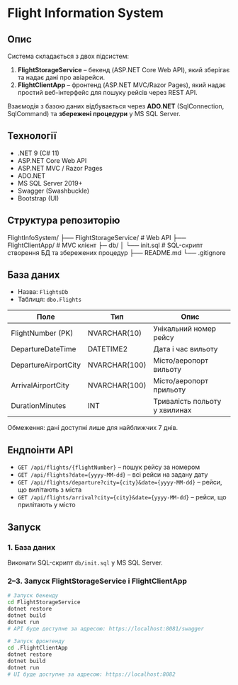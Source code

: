 # Flight Information System

## Опис

Система складається з двох підсистем:

1. **FlightStorageService** – бекенд (ASP.NET Core Web API), який зберігає та надає дані про авіарейси.
2. **FlightClientApp** – фронтенд (ASP.NET MVC/Razor Pages), який надає простий веб-інтерфейс для пошуку рейсів через REST API.

Взаємодія з базою даних відбувається через **ADO.NET** (SqlConnection, SqlCommand) та **збережені процедури** у MS SQL Server.

## Технології

- .NET 9 (C# 11)
- ASP.NET Core Web API
- ASP.NET MVC / Razor Pages
- ADO.NET
- MS SQL Server 2019+
- Swagger (Swashbuckle)
- Bootstrap (UI)

## Структура репозиторію

FlightInfoSystem/
├── FlightStorageService/ # Web API
├── FlightClientApp/ # MVC клієнт
├─ db/
│ └── init.sql # SQL-скрипт створення БД та збережених процедур
├── README.md
└── .gitignore
## База даних

- Назва: `FlightsDb`
- Таблиця: `dbo.Flights`

| Поле                 | Тип            | Опис                           |
|-----------------------|---------------|--------------------------------|
| FlightNumber (PK)     | NVARCHAR(10)  | Унікальний номер рейсу         |
| DepartureDateTime     | DATETIME2     | Дата і час вильоту             |
| DepartureAirportCity  | NVARCHAR(100) | Місто/аеропорт вильоту         |
| ArrivalAirportCity    | NVARCHAR(100) | Місто/аеропорт прильоту        |
| DurationMinutes       | INT           | Тривалість польоту у хвилинах  |

Обмеження: дані доступні лише для найближчих 7 днів.

## Ендпоінти API

- `GET /api/flights/{flightNumber}` – пошук рейсу за номером
- `GET /api/flights?date={yyyy-MM-dd}` – всі рейси на задану дату
- `GET /api/flights/departure?city={city}&date={yyyy-MM-dd}` – рейси, що вилітають з міста
- `GET /api/flights/arrival?city={city}&date={yyyy-MM-dd}` – рейси, що прилітають у місто

## Запуск

### 1. База даних
Виконати SQL-скрипт `db/init.sql` у MS SQL Server.

### 2–3. Запуск FlightStorageService і FlightClientApp
```bash
# Запуск бекенду
cd FlightStorageService
dotnet restore
dotnet build
dotnet run
# API буде доступне за адресою: https://localhost:8081/swagger

# Запуск фронтенду
cd .FlightClientApp
dotnet restore
dotnet build
dotnet run
# UI буде доступне за адресою: https://localhost:8082
